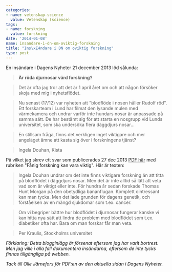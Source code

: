 ```yaml
---
categories:
- name: vetenskap-science
  value: Vetenskap (science)
tags:
- name: forskning
  value: forskning
date: '2014-01-08'
name: insandare-i-dn-om-oviktig-forskning
title: "Ins\xE4ndare i DN om oviktig forskning"
type: post
---
```

En insändare i Dagens Nyheter 21 december 2013 löd sålunda:

> **Är röda djurnosar värd forskning?**

> Det är ofta jag tror att det är 1 april året om och att någon försöker skoja med mig i nyhetsflödet.

> Nu senast (17/12) var nyheten att "blodflöde i nosen håller Rudolf röd". Ett forskarteam i Lund har filmat den lysande mulen med värmekamera och undrar varför inte hundars nosar är anpassade på samma sätt. De har bestämt sig för att starta en nosgrupp vid Lunds universitet, som ska undersöka flera däggdjurs nosar...

> En stillsam fråga, finns det verkligen inget viktigare och mer angeläget ämne att kasta sig över i forskningens tjänst?

> Ingela Douhan, Kista

På vilket jag skrev ett svar som publicerades 27 dec 2013 [PDF här](/files/dn-20131227-a39.pdf) med rubriken "Fånig forskning kan vara viktig". Här är texten:

> Ingela Douhan undrar om det inte finns viktigare forskning än att titta på blodflödet i däggdjurs nosar. Men det är inte alltid så lätt att veta vad som är viktigt eller inte. För hundra år sedan forskade Thomas Hunt Morgan på den obetydliga bananflugan. Komplett ointressant kan man tycka. Men det lade grunden för dagens genetik, och förståelsen av en mängd sjukdomar som t.ex. cancer.

> Om vi begriper bättre hur blodflödet i djurnosar fungerar kanske vi kan hitta nya sätt att lindra de problem med blodflödet som t.ex. diabetiker ofta har. Bara om man forskar får man veta.

> Per Kraulis, Stockholms universitet

*Förklaring: Detta blogginlägg är försenat eftersom jag har varit bortrest. Men jag ville i alla fall dokumentera insändarna, eftersom de inte tycks finnas tillgängliga på webben.*

*Tack till Olle Järnefors för PDF:en av den aktuella sidan i Dagens Nyheter.*


